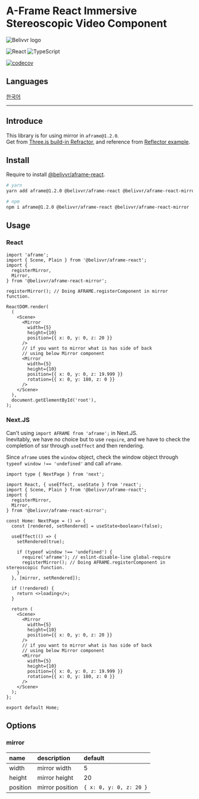 # A-Frame React Immersive Stereoscopic Video Component

![Belivvr logo](https://avatars.githubusercontent.com/u/40684200?s=200&v=4)

![React](https://img.shields.io/badge/React-20232A?style=for-the-badge&logo=react&logoColor=61DAFB)
![TypeScript](https://img.shields.io/badge/TypeScript-007ACC?style=for-the-badge&logo=typescript&logoColor=white)

[![codecov](https://codecov.io/gh/belivvr/aframe-react-mirror/branch/main/graph/badge.svg?token=4G3GH0R2U5)](https://codecov.io/gh/belivvr/aframe-react-mirror)

## Languages

[한국어](./ko.md)

---

## Introduce

This library is for using mirror in `aframe@1.2.0`.  
Get from [Three.js build-in Refractor](https://github.com/mrdoob/three.js/blob/r136/examples/jsm/objects/Reflector.js), and reference from [Reflector example](https://sbcode.net/threejs/reflector/).

## Install

Require to install [@belivvr/aframe-react](https://github.com/belivvr/aframe-react).

```sh
# yarn
yarn add aframe@1.2.0 @belivvr/aframe-react @belivvr/aframe-react-mirror

# npm
npm i aframe@1.2.0 @belivvr/aframe-react @belivvr/aframe-react-mirror
```

## Usage

### React

```tsx
import 'aframe';
import { Scene, Plain } from '@belivvr/aframe-react';
import {
  registerMirror,
  Mirror,
} from '@belivvr/aframe-react-mirror';

registerMirror(); // Doing AFRAME.registerComponent in mirror function.

ReactDOM.render(
  (
    <Scene>
      <Mirror
        width={5}
        height={10}
        position={{ x: 0, y: 0, z: 20 }}
      />
      // if you want to mirror what is has side of back
      // using below Mirror component
      <Mirror
        width={5}
        height={10}
        position={{ x: 0, y: 0, z: 19.999 }}
        rotation={{ x: 0, y: 180, z: 0 }}
      />
    </Scene>
  ),
  document.getElementById('root'),
);
```

### Next.JS

Can't using `import AFRAME from 'aframe';` in Next.JS.  
Inevitably, we have no choice but to use `require`, and we have to check the completion of ssr through `useEffect` and then rendering.  

Since `aframe` uses the `window` object, check the window object through `typeof window !== 'undefined'` and call `aframe`.

```tsx
import type { NextPage } from 'next';

import React, { useEffect, useState } from 'react';
import { Scene, Plain } from '@belivvr/aframe-react';
import {
  registerMirror,
  Mirror,
} from '@belivvr/aframe-react-mirror';

const Home: NextPage = () => {
  const [rendered, setRendered] = useState<boolean>(false);

  useEffect(() => {
    setRendered(true);

    if (typeof window !== 'undefined') {
      require('aframe'); // eslint-disable-line global-require
      registerMirror(); // Doing AFRAME.registerComponent in stereoscopic function.
    }
  }, [mirror, setRendered]);

  if (!rendered) {
    return <>loading</>;
  }

  return (
    <Scene>
      <Mirror
        width={5}
        height={10}
        position={{ x: 0, y: 0, z: 20 }}
      />
      // if you want to mirror what is has side of back
      // using below Mirror component
      <Mirror
        width={5}
        height={10}
        position={{ x: 0, y: 0, z: 19.999 }}
        rotation={{ x: 0, y: 180, z: 0 }}
      />
    </Scene>
  );
};

export default Home;
```

## Options

### mirror

|name|description|default|
|:-|:-|:-|
|width|mirror width|5|
|height|mirror height|20|
|position|mirror position|`{ x: 0, y: 0, z: 20 }`|
